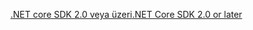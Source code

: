 [<span data-ttu-id="77e39-101">.NET core SDK 2.0 veya üzeri</span><span class="sxs-lookup"><span data-stu-id="77e39-101">.NET Core SDK 2.0 or later</span></span>](https://www.microsoft.com/net/download)
